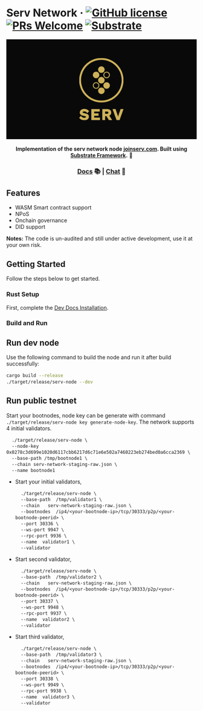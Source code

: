# Serv Network &middot; [![GitHub license](https://img.shields.io/badge/license-GPL3%2FApache2-blue)](#LICENSE) [![PRs Welcome](https://img.shields.io/badge/PRs-welcome-brightgreen.svg)](docs/CONTRIBUTING.adoc) [![Substrate](https://img.shields.io/badge/v.4-Substrate-blue)](https://joinserv.com/)
<div align="center">
  <p align="center">
    <img src="/docs/media/serv.png">
  </p>
  <strong>Implementation of the serv network node <a href="https://joinserv.com">joinserv.com</a>. Built using <a href="https://github.com/paritytech/substrate">Substrate Framework</a>.</strong> 🚀

  <h3>
    <a href="https://docs.substrate.io">Docs</a> 📚
    <span> | </span>
    <a href="https://discord.gg/H8AZxzh7sx">Chat</a> 💬
  </h3>

</div>

## Features

* WASM Smart contract support
* NPoS
* Onchain governance
* DID support

**Notes:** The code is un-audited and still under active development, use it at your own risk.

## Getting Started

Follow the steps below to get started.

### Rust Setup

First, complete the [Dev Docs Installation](https://docs.substrate.io/install/).

### Build and Run

## Run dev node

Use the following command to build the node and run it after build successfully:

```sh
cargo build --release
./target/release/serv-node --dev
```

## Run public testnet

Start your bootnodes, node key can be generate with command `./target/release/serv-node key generate-node-key`. The network supports 4 initial validators.
  ```shell
    ./target/release/serv-node \
    --node-key  0x0278c3d699e1020d6117cbb6217d6c71e6e502a7460223eb274bed0a6cca2369 \
    --base-path /tmp/bootnode1 \
    --chain serv-network-staging-raw.json \
    --name bootnode1
  ```
* Start your initial validators,
  ```shell
    ./target/release/serv-node \
    --base-path  /tmp/validator1 \
    --chain   serv-network-staging-raw.json \
    --bootnodes  /ip4/<your-bootnode-ip>/tcp/30333/p2p/<your-bootnode-peerid> \
    --port 30336 \
    --ws-port 9947 \
    --rpc-port 9936 \
    --name  validator1 \
    --validator
  ```
* Start second validator,
  ```shell
    ./target/release/serv-node \
    --base-path  /tmp/validator2 \
    --chain   serv-network-staging-raw.json \
    --bootnodes  /ip4/<your-bootnode-ip>/tcp/30333/p2p/<your-bootnode-peerid> \
    --port 30337 \
    --ws-port 9948 \
    --rpc-port 9937 \
    --name  validator2 \
    --validator
  ```
* Start third validator,
  ```shell
    ./target/release/serv-node \
    --base-path  /tmp/validator3 \
    --chain   serv-network-staging-raw.json \
    --bootnodes  /ip4/<your-bootnode-ip>/tcp/30333/p2p/<your-bootnode-peerid> \
    --port 30338 \
    --ws-port 9949 \
    --rpc-port 9938 \
    --name  validator3 \
    --validator
  ```